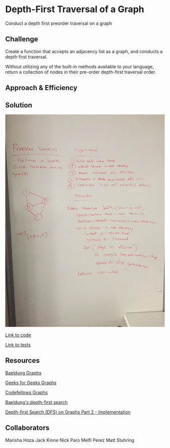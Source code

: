 # Depth-First Traversal of a Graph

Conduct a depth first preorder traversal on a graph

## Challenge
Create a function that accepts an adjacency list as a graph, and conducts a depth first traversal. 

Without utilizing any of the built-in methods available to your language, return a collection of nodes in their pre-order depth-first traversal order.

## Approach & Efficiency

## Solution
![Image of Whiteboard: breadth-first-search graph](https://github.com/rnmessick/data-structures-and-algorithms/blob/master/assets/depthFirstGraph.JPG)

[Link to code](../code401challenges/src/main/java/code401challenges/graphs/Graph.java)

[Link to tests](../code401challenges/src/test/java/code401challenges/graphs/depthFirstTest/DepthFirstSearchTest.java)


## Resources

[Baeldung Graphs](https://www.baeldung.com/java-graphs)

 [Geeks for Geeks Graphs](https://www.geeksforgeeks.org/graph-data-structure-and-algorithms)

[Codefellows Graphs](https://codefellows.github.io/common_curriculum/data_structures_and_algorithms/Code_401/class-35/resources/graphs.html)

[Baeldung's depth-first search](https://www.baeldung.com/java-depth-first-search)

[Depth-first Search (DFS) on Graphs Part 2 - Implementation](https://www.youtube.com/watch?v=uT1p5Eiw9CE)

## Collaborators

Marisha Hoza
Jack Kinne
Nick Paro
Melfi Perez
Matt Stuhring


